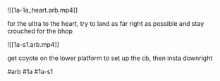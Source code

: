

![[1a-1a_heart.arb.mp4]]

for the ultra to the heart, try to land as far right as possible and stay crouched for the bhop

![[1a-s1.arb.mp4]]

get coyote on the lower platform to set up the cb, then insta downright


#arb #1a #1a-s1

